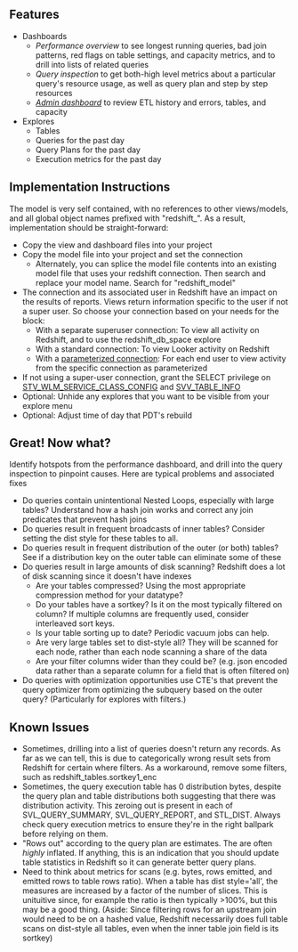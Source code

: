 
## Features ##

- Dashboards
	- *Performance overview* to see longest running queries, bad join patterns, red flags on table settings, and capacity metrics, and to drill into lists of related queries
	- *Query inspection* to get both-high level metrics about a particular query's resource usage, as well as query plan and step by step resources
	- [*Admin dashboard*](https://discourse.looker.com/t/analytic-block-redshift-admin/2079) to review ETL history and errors, tables, and capacity
- Explores
	- Tables
	- Queries for the past day
	- Query Plans for the past day
	- Execution metrics for the past day

## Implementation Instructions ##

The model is very self contained, with no references to other views/models, and all global object names prefixed with "redshift_". As a result, implementation should be straight-forward:

- Copy the view and dashboard files into your project
- Copy the model file into your project and set the connection
	- Alternately, you can splice the model file contents into an existing model file that uses your redshift connection. Then search and replace your model name. Search for "redshift_model"
- The connection and its associated user in Redshift have an impact on the results of reports. Views return information specific to the user if not a super user. So choose your connection based on your needs for the block:
	- With a separate superuser connection: To view all activity on Redshift, and to use the redshift_db_space explore
	- With a standard connection: To view Looker activity on Redshift
	- With a [parameterized connection](https://discourse.looker.com/t/parameterizing-connections-with-user-attributes/3986): For each end user to view activity from the specific connection as parameterized
- If not using a super-user connection, grant the SELECT privilege on [STV_WLM_SERVICE_CLASS_CONFIG](http://docs.aws.amazon.com/redshift/latest/dg/r_STV_WLM_SERVICE_CLASS_CONFIG.html) and [SVV_TABLE_INFO](http://docs.aws.amazon.com/redshift/latest/dg/r_SVV_TABLE_INFO.html)
- Optional: Unhide any explores that you want to be visible from your explore menu
- Optional: Adjust time of day that PDT's rebuild

## Great! Now what? ##

Identify hotspots from the performance dashboard, and drill into the query inspection to pinpoint causes. Here are typical problems and associated fixes
- Do queries contain unintentional Nested Loops, especially with large tables? Understand how a hash join works and correct any join predicates that prevent hash joins
- Do queries result in frequent broadcasts of inner tables? Consider setting the dist style for these tables to all.
- Do queries result in frequent distribution of the outer (or both) tables? See if a distribution key on the outer table can eliminate some of these
- Do queries result in large amounts of disk scanning? Redshift does a lot of disk scanning since it doesn't have indexes
	- Are your tables compressed? Using the most appropriate compression method for your datatype?
	- Do your tables have a sortkey? Is it on the most typically filtered on column? If multiple columns are frequently used, consider interleaved sort keys.
	- Is your table sorting up to date? Periodic vacuum jobs can help.
	- Are very large tables set to dist-style all? They will be scanned for each node, rather than each node scanning a share of the data
	- Are your filter columns wider than they could be? (e.g. json encoded data rather than a separate column for a field that is often filtered on)
- Do queries with optimization opportunities use CTE's that prevent the query optimizer from optimizing the subquery based on the outer query? (Particularly for explores with filters.)

## Known Issues ##

- Sometimes, drilling into a list of queries doesn't return any records. As far as we can tell, this is due to categorically wrong result sets from Redshift for certain where filters. As a workaround, remove some filters, such as redshift_tables.sortkey1_enc 
- Sometimes, the query execution table has 0 distribution bytes, despite the query plan and table distributions both suggesting that there was distribution activity. This zeroing out is present in each of SVL_QUERY_SUMMARY, SVL_QUERY_REPORT, and STL_DIST. Always check query execution metrics to ensure they're in the right ballpark before relying on them.
- "Rows out" according to the query plan are estimates. The are often _highly_ inflated. If anything, this is an indication that you should update table statistics in Redshift so it can generate better query plans.
- Need to think about metrics for scans (e.g. bytes, rows emitted, and emitted rows to table rows ratio). When a table has dist style='all', the measures are increased by a factor of the number of slices. This is unituitive since, for example the ratio is then typically >100%, but this may be a good thing. (Aside: Since filtering rows for an upstream join would need to be on a hashed value, Redshift necessarily does full table scans on dist-style all tables, even when the inner table join field is its sortkey)

[comment]: # (To see the issue with Redshift result sets returning incorrect filtering, check https://metanew.looker.com/sql/dnnpcjxwjjmkth )

#